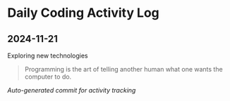 # Daily Coding Activity Log

## 2024-11-21

Exploring new technologies

> Programming is the art of telling another human what one wants the computer to do.

*Auto-generated commit for activity tracking*
